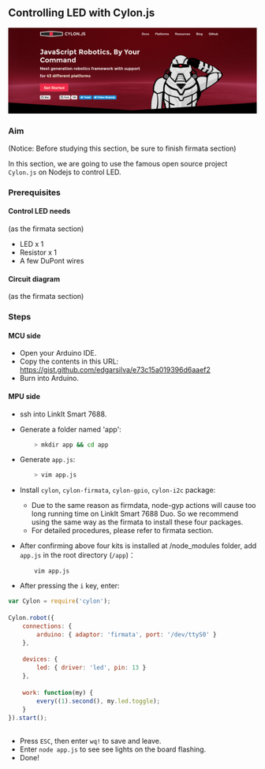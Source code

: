 ## Controlling LED with Cylon.js

![](cylon.png)

### Aim

(Notice: Before studying this section, be sure to finish firmata section)

In this section, we are going to use the famous open source project `Cylon.js` on Nodejs to control LED.

### Prerequisites

#### Control LED needs

(as the firmata section)
* LED x 1
* Resistor x 1
* A few DuPont wires

#### Circuit diagram
(as the firmata section)

### Steps

#### MCU side
* Open your Arduino IDE. 
* Copy the contents in this URL: https://gist.github.com/edgarsilva/e73c15a019396d6aaef2 
* Burn into Arduino.  

#### MPU side

* ssh into LinkIt Smart 7688.

* Generate a folder named 'app':
    ``` bash
        > mkdir app && cd app
    ```

* Generate `app.js`:
    ``` bash
        > vim app.js
    ```
    
* Install `cylon`, `cylon-firmata`, `cylon-gpio`, `cylon-i2c` package:
    
    * Due to the same reason as firmdata, node-gyp actions will cause too long running time on LinkIt Smart 7688 Duo. So we recommend using the same way as the firmata to install these four packages.
    * For detailed procedures, please refer to firmata section.
    
    
* After confirming above four kits is installed at /node_modules folder, add `app.js` in the root directory (`/app`)：
    ```
        vim app.js
    ```
* After pressing the `i` key, enter:
``` js
var Cylon = require('cylon');

Cylon.robot({
    connections: {
        arduino: { adaptor: 'firmata', port: '/dev/ttyS0' }
    },

    devices: {
        led: { driver: 'led', pin: 13 }
    },

    work: function(my) {
        every((1).second(), my.led.toggle);
    }
}).start();
        
```
* Press `ESC`, then enter `wq!` to save and leave.
* Enter `node app.js` to see see lights on the board flashing.
* Done!
    

        

    